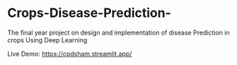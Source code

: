# Crops-Disease-Prediction-
The final year project on design and implementation of disease Prediction in crops Using Deep Learning 

Live Demo: https://cpdsham.streamlit.app/
